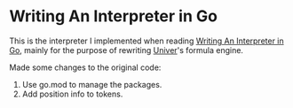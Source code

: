# Writing An Interpreter in Go

This is the interpreter I implemented when reading [Writing An Interpreter in Go](https://interpreterbook.com/),
mainly for the purpose of rewriting [Univer](https://github.com/dream-num/univer)'s formula engine.

Made some changes to the original code:

1. Use go.mod to manage the packages.
2. Add position info to tokens.
